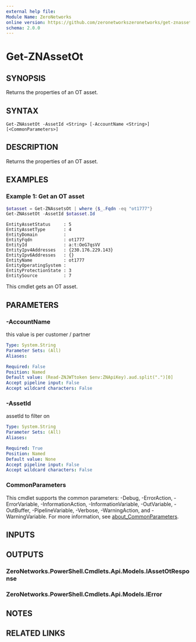 ```yaml
---
external help file:
Module Name: ZeroNetworks
online version: https://github.com/zeronetworkszeronetworks/get-znassetot
schema: 2.0.0
---
```


# Get-ZNAssetOt

## SYNOPSIS
Returns the properties of an OT asset.

## SYNTAX

```
Get-ZNAssetOt -AssetId <String> [-AccountName <String>] [<CommonParameters>]
```

## DESCRIPTION
Returns the properties of an OT asset.

## EXAMPLES

### Example 1: Get an OT asset
```powershell
$otasset = Get-ZNAssetsOt | where {$_.Fqdn -eq "ot1777"}
Get-ZNAssetOt -AssetId $otasset.Id
```

```output
EntityAssetStatus     : 5
EntityAssetType       : 4
EntityDomain          : 
EntityFqdn            : ot1777
EntityId              : a:t:OeG7qsVV
EntityIpv4Addresses   : {230.176.229.143}
EntityIpv6Addresses   : {}
EntityName            : ot1777
EntityOperatingSystem : 
EntityProtectionState : 3
EntitySource          : 7
```

This cmdlet gets an OT asset.

## PARAMETERS

### -AccountName
this value is per customer / partner

```yaml
Type: System.String
Parameter Sets: (All)
Aliases:

Required: False
Position: Named
Default value: (Read-ZNJWTtoken $env:ZNApiKey).aud.split(".")[0]
Accept pipeline input: False
Accept wildcard characters: False
```

### -AssetId
assetId to filter on

```yaml
Type: System.String
Parameter Sets: (All)
Aliases:

Required: True
Position: Named
Default value: None
Accept pipeline input: False
Accept wildcard characters: False
```

### CommonParameters
This cmdlet supports the common parameters: -Debug, -ErrorAction, -ErrorVariable, -InformationAction, -InformationVariable, -OutVariable, -OutBuffer, -PipelineVariable, -Verbose, -WarningAction, and -WarningVariable. For more information, see [about_CommonParameters](http://go.microsoft.com/fwlink/?LinkID=113216).

## INPUTS

## OUTPUTS

### ZeroNetworks.PowerShell.Cmdlets.Api.Models.IAssetOtResponse

### ZeroNetworks.PowerShell.Cmdlets.Api.Models.IError

## NOTES

## RELATED LINKS

